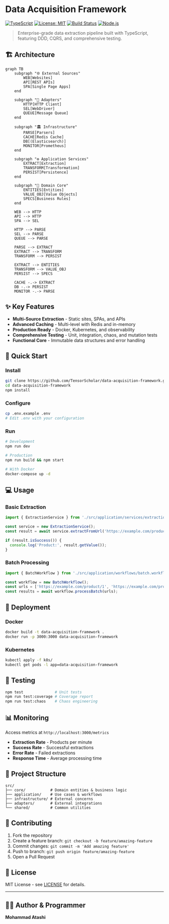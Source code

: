 # Data Acquisition Framework

[![TypeScript](https://img.shields.io/badge/typescript-5.x-blue.svg)](https://www.typescriptlang.org/)
[![License: MIT](https://img.shields.io/badge/License-MIT-yellow.svg)](https://opensource.org/licenses/MIT)
[![Build Status](https://img.shields.io/badge/build-passing-brightgreen.svg)](https://github.com/TensorScholar/data-acquisition-framework)
[![Node.js](https://img.shields.io/badge/node.js-20.x-green.svg)](https://nodejs.org/)

> Enterprise-grade data extraction pipeline built with TypeScript, featuring DDD, CQRS, and comprehensive testing.

## 🏗️ Architecture

```mermaid
graph TB
    subgraph "🌐 External Sources"
        WEB[Websites]
        API[REST APIs]
        SPA[Single Page Apps]
    end
    
    subgraph "🔌 Adapters"
        HTTP[HTTP Client]
        SEL[WebDriver]
        QUEUE[Message Queue]
    end
    
    subgraph "🏛️ Infrastructure"
        PARSE[Parsers]
        CACHE[Redis Cache]
        DB[(Elasticsearch)]
        MONITOR[Prometheus]
    end
    
    subgraph "⚙️ Application Services"
        EXTRACT[Extraction]
        TRANSFORM[Transformation]
        PERSIST[Persistence]
    end
    
    subgraph "🎯 Domain Core"
        ENTITIES[Entities]
        VALUE_OBJ[Value Objects]
        SPECS[Business Rules]
    end
    
    WEB --> HTTP
    API --> HTTP
    SPA --> SEL
    
    HTTP --> PARSE
    SEL --> PARSE
    QUEUE --> PARSE
    
    PARSE --> EXTRACT
    EXTRACT --> TRANSFORM
    TRANSFORM --> PERSIST
    
    EXTRACT --> ENTITIES
    TRANSFORM --> VALUE_OBJ
    PERSIST --> SPECS
    
    CACHE -.-> EXTRACT
    DB -.-> PERSIST
    MONITOR -.-> PARSE
```

## ✨ Key Features

- **Multi-Source Extraction** - Static sites, SPAs, and APIs
- **Advanced Caching** - Multi-level with Redis and in-memory
- **Production Ready** - Docker, Kubernetes, and observability
- **Comprehensive Testing** - Unit, integration, chaos, and mutation tests
- **Functional Core** - Immutable data structures and error handling

## 🚀 Quick Start

### Install
```bash
git clone https://github.com/TensorScholar/data-acquisition-framework.git
cd data-acquisition-framework
npm install
```

### Configure
```bash
cp .env.example .env
# Edit .env with your configuration
```

### Run
```bash
# Development
npm run dev

# Production
npm run build && npm start

# With Docker
docker-compose up -d
```

## 💻 Usage

### Basic Extraction
```typescript
import { ExtractionService } from './src/application/services/extraction.service';

const service = new ExtractionService();
const result = await service.extractFromUrl('https://example.com/product/123');

if (result.isSuccess()) {
  console.log('Product:', result.getValue());
}
```

### Batch Processing
```typescript
import { BatchWorkflow } from './src/application/workflows/batch.workflow';

const workflow = new BatchWorkflow();
const urls = ['https://example.com/product/1', 'https://example.com/product/2'];
const results = await workflow.processBatch(urls);
```

## 🐳 Deployment

### Docker
```bash
docker build -t data-acquisition-framework .
docker run -p 3000:3000 data-acquisition-framework
```

### Kubernetes
```bash
kubectl apply -f k8s/
kubectl get pods -l app=data-acquisition-framework
```

## 🧪 Testing

```bash
npm test              # Unit tests
npm run test:coverage # Coverage report
npm run test:chaos    # Chaos engineering
```

## 📊 Monitoring

Access metrics at `http://localhost:3000/metrics`

- **Extraction Rate** - Products per minute
- **Success Rate** - Successful extractions
- **Error Rate** - Failed extractions
- **Response Time** - Average processing time

## 📁 Project Structure

```
src/
├── core/           # Domain entities & business logic
├── application/    # Use cases & workflows
├── infrastructure/ # External concerns
├── adapters/       # External integrations
└── shared/         # Common utilities
```

## 🤝 Contributing

1. Fork the repository
2. Create a feature branch: `git checkout -b feature/amazing-feature`
3. Commit changes: `git commit -m 'Add amazing feature'`
4. Push to branch: `git push origin feature/amazing-feature`
5. Open a Pull Request

## 📄 License

MIT License - see [LICENSE](LICENSE) for details.

---

## 👨‍💻 Author & Programmer

**Mohammad Atashi**
